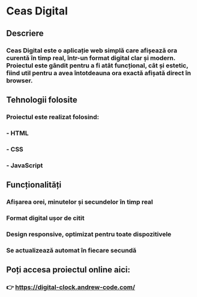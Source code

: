 # Ceas Digital
## Descriere
### Ceas Digital este o aplicație web simplă care afișează ora curentă în timp real, într-un format digital clar și modern. Proiectul este gândit pentru a fi atât funcțional, cât și estetic, fiind util pentru a avea întotdeauna ora exactă afișată direct în browser.

## Tehnologii folosite
### Proiectul este realizat folosind:

### - HTML

### - CSS

### - JavaScript

## Funcționalități
### Afișarea orei, minutelor și secundelor în timp real

### Format digital ușor de citit

### Design responsive, optimizat pentru toate dispozitivele

### Se actualizează automat în fiecare secundă

## Poți accesa proiectul online aici:
### 👉 https://digital-clock.andrew-code.com/
